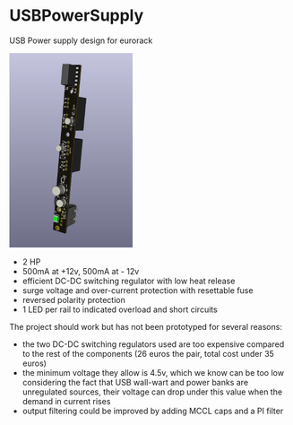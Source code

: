 # USBPowerSupply

USB Power supply design for eurorack

<img src="3D_view.png" alt="3D view" width="220">

- 2 HP
- 500mA at +12v, 500mA at - 12v
- efficient DC-DC switching regulator with low heat release
- surge voltage and over-current protection with resettable fuse
- reversed polarity protection
- 1 LED per rail to indicated overload and short circuits


The project should work but has not been prototyped for several reasons:
- the two DC-DC switching regulators used are too expensive compared to the rest of the components (26 euros the pair, total cost under 35 euros)
- the minimum voltage they allow is 4.5v, which we know can be too low considering the fact that USB wall-wart and power banks are unregulated sources, their voltage can drop under this value when the demand in current rises
- output filtering could be improved by adding MCCL caps and a PI filter